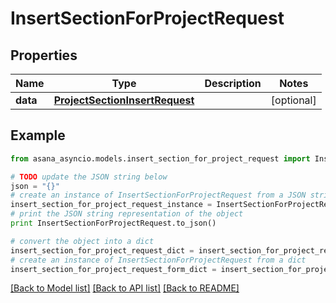 # InsertSectionForProjectRequest


## Properties

Name | Type | Description | Notes
------------ | ------------- | ------------- | -------------
**data** | [**ProjectSectionInsertRequest**](ProjectSectionInsertRequest.md) |  | [optional] 

## Example

```python
from asana_asyncio.models.insert_section_for_project_request import InsertSectionForProjectRequest

# TODO update the JSON string below
json = "{}"
# create an instance of InsertSectionForProjectRequest from a JSON string
insert_section_for_project_request_instance = InsertSectionForProjectRequest.from_json(json)
# print the JSON string representation of the object
print InsertSectionForProjectRequest.to_json()

# convert the object into a dict
insert_section_for_project_request_dict = insert_section_for_project_request_instance.to_dict()
# create an instance of InsertSectionForProjectRequest from a dict
insert_section_for_project_request_form_dict = insert_section_for_project_request.from_dict(insert_section_for_project_request_dict)
```
[[Back to Model list]](../README.md#documentation-for-models) [[Back to API list]](../README.md#documentation-for-api-endpoints) [[Back to README]](../README.md)


